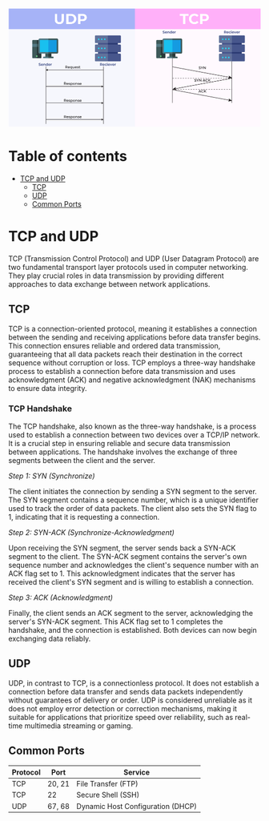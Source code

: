 ![placeholder image](../006/assets/TCP_3.png)

# Table of contents

- [TCP and UDP](#tcp-and-udp)
  - [TCP](#tcp)
  - [UDP](#udp)
  - [Common Ports](#common-ports)
  
# TCP and UDP

TCP (Transmission Control Protocol) and UDP (User Datagram Protocol) are two fundamental transport layer protocols used in computer networking. They play crucial roles in data transmission by providing different approaches to data exchange between network applications.

## TCP

TCP is a connection-oriented protocol, meaning it establishes a connection between the sending and receiving applications before data transfer begins. This connection ensures reliable and ordered data transmission, guaranteeing that all data packets reach their destination in the correct sequence without corruption or loss. TCP employs a three-way handshake process to establish a connection before data transmission and uses acknowledgment (ACK) and negative acknowledgment (NAK) mechanisms to ensure data integrity.

### TCP Handshake

The TCP handshake, also known as the three-way handshake, is a process used to establish a connection between two devices over a TCP/IP network. It is a crucial step in ensuring reliable and secure data transmission between applications. The handshake involves the exchange of three segments between the client and the server.

*Step 1: SYN (Synchronize)*

The client initiates the connection by sending a SYN segment to the server. The SYN segment contains a sequence number, which is a unique identifier used to track the order of data packets. The client also sets the SYN flag to 1, indicating that it is requesting a connection.

*Step 2: SYN-ACK (Synchronize-Acknowledgment)*

Upon receiving the SYN segment, the server sends back a SYN-ACK segment to the client. The SYN-ACK segment contains the server's own sequence number and acknowledges the client's sequence number with an ACK flag set to 1. This acknowledgment indicates that the server has received the client's SYN segment and is willing to establish a connection.

*Step 3: ACK (Acknowledgment)*

Finally, the client sends an ACK segment to the server, acknowledging the server's SYN-ACK segment. This ACK flag set to 1 completes the handshake, and the connection is established. Both devices can now begin exchanging data reliably.

## UDP

UDP, in contrast to TCP, is a connectionless protocol. It does not establish a connection before data transfer and sends data packets independently without guarantees of delivery or order. UDP is considered unreliable as it does not employ error detection or correction mechanisms, making it suitable for applications that prioritize speed over reliability, such as real-time multimedia streaming or gaming.

## Common Ports

| Protocol | Port   | Service |
| ---------| -------| --------|
| TCP      | 20, 21 | File Transfer (FTP)|
| TCP      | 22     | Secure Shell (SSH) |
| UDP      | 67, 68 | Dynamic Host Configuration (DHCP)|